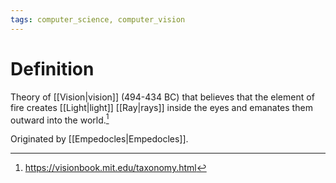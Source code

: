 ```yaml
---
tags: computer_science, computer_vision
---
```


# Definition

Theory of [[Vision|vision]] (494-434 BC) that believes that the element of fire creates [[Light|light]] [[Ray|rays]] inside the eyes and emanates them outward into the world.[^1]

Originated by [[Empedocles|Empedocles]].

[^1]: https://visionbook.mit.edu/taxonomy.html